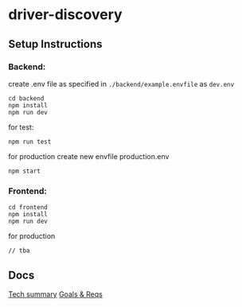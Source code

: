 # driver-discovery

## Setup Instructions


### Backend:
create .env file as specified in   `./backend/example.envfile` as `dev.env`

```
cd backend
npm install
npm run dev
```

for test:
```
npm run test
```

for production
create new envfile production.env
```
npm start
```

### Frontend:

```
cd frontend
npm install
npm run dev
```
for production
```
// tba
```



## Docs

[Tech summary](./docs/tech-summary.md)
[Goals & Reqs](./docs/goals.md)